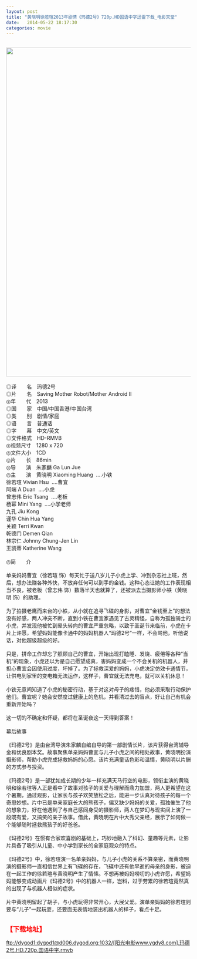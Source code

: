 ```yaml
---
layout: post
title: "黄晓明徐若瑄2013年剧情《玛德2号》720p.HD国语中字迅雷下载_电影天堂"
date:   2014-05-22 18:17:30
categories: movie
---
```

<html>
 <body>
  <p>
  </p>
  <p>
   <br/>
   <img alt="" border="0" height="1355" src="http://apollo.s.dpool.sina.com.cn/nd/dataent/moviepic/pics/103/moviepic_8dac299202b62424ee8e4a6f1331a97b.jpg" style="WIDTH: 579px; HEIGHT: 896px" width="555"/>
   <br/>
   <br/>
   ◎译　　名　玛德2号
   <br/>
   ◎片　　名　Saving Mother Robot/Mother Android Ⅱ
   <br/>
   ◎年　　代　2013
   <br/>
   ◎国　　家　中国/中国香港/中国台湾
   <br/>
   ◎类　　别　剧情/家庭
   <br/>
   ◎语　　言　普通话
   <br/>
   ◎字　　幕　中文/英文
   <br/>
   ◎文件格式　HD-RMVB
   <br/>
   ◎视频尺寸　1280 x 720
   <br/>
   ◎文件大小　1CD
   <br/>
   ◎片　　长　86min
   <br/>
   ◎导　　演　朱家麟 Ga Lun Jue
   <br/>
   ◎主　　演　黄晓明 Xiaoming Huang  ....小铁
   <br/>
   徐若瑄 Vivian Hsu  ....曹宜
   <br/>
   阿端 A Duan  ....小虎
   <br/>
   曾志伟 Eric Tsang  ....老板
   <br/>
   杨幂 Mini Yang  ....小学老师
   <br/>
   九孔 Jiu Kong
   <br/>
   谨华 Chin Hua Yang
   <br/>
   关颖 Terri Kwan
   <br/>
   乾德门 Demen Qian
   <br/>
   林宗仁 Johnny Chung-Jen Lin
   <br/>
   王凯蒂 Katherine Wang
   <br/>
   <br/>
   ◎简　　介
   <br/>
   <br/>
   单亲妈妈曹宜（徐若瑄 饰）每天忙于送八岁儿子小虎上学、冲到杂志社上班，然后，想办法赚各种外快，不放弃任何可以到手的金钱。这种心态让她的工作表现相当不良，被老板（曾志伟 饰）数落半天也就算了，还被派去当摄影师小铁（黄晓明 饰）的助理。
   <br/>
   <br/>
   为了拍摄老鹰而来台的小铁，从小就在追寻飞碟的身影，对曹宜“金钱至上”的想法没有好感，两人冲突不断，直到小铁在曹宜家遇见了古灵精怪，自称为孤独骑士的小虎，并发现他被忙到晕头转向的曹宜严重忽略，以致于圣诞节来临前，小虎在卡片上许愿，希望妈妈能像卡通中的妈妈机器人“玛德2号”一样，不会骂他，听他说话，对他超级超级的好。
   <br/>
   <br/>
   只是，拼命工作却忘了照顾自己的曹宜，开始出现打瞌睡、发烧、疲倦等各种“当机”的现象，小虎还以为是自己愿望成真，害妈妈变成一个不会关机的机器人，并担心曹宜会因使用过度，坏掉了。为了拯救深爱的妈妈，小虎决定仿效卡通情节，让供电到家里的变电箱无法运作，这样子，曹宜就无法充电，就可以关机休息！
   <br/>
   <br/>
   小铁无意间知道了小虎的秘密行动，基于对这对母子的疼惜，他必须采取行动保护他们。曹宜呢？她会安然度过健康上的危机，并看清过去的盲点，好让自己有机会重新开始吗？
   <br/>
   <br/>
   这一切的不确定和怀疑，都将在圣诞夜这一天得到答案！
   <br/>
   <br/>
   幕后故事
   <br/>
   <br/>
   《玛德2号》是由台湾导演朱家麟自编自导的第一部剧情长片，该片获得台湾辅导金和优良剧本奖。故事聚焦单亲妈妈曹宜与儿子小虎之间的相处故事，黄晓明扮演摄影师，帮助小虎完成拯救妈妈的心愿。该片充满童话色彩和温情，黄晓明以片酬的方式参与投资。
   <br/>
   <br/>
   《玛德2号》是一部犹如成长期的少年一样充满天马行空的电影，领衔主演的黄晓明和徐若瑄等人正是看中了故事对孩子的关爱与理解而鼎力加盟，两人更希望在这个暑期，通过观影，让家长与孩子欢笑放松之后，能进一步认真对待孩子的每一个奇思妙想。片中已是单亲家庭长大的熊孩子，偏又缺少妈妈的关爱，孤独催生了他的想象力，好在他遇到了与自己感同身受的摄影师，两人在梦幻与现实间上演了一段既有爱，又搞笑的亲子故事。借此，黄晓明在片中大秀父亲经，展示了如何做一个能够随时拯救熊孩子的好爸爸。
   <br/>
   <br/>
   《玛德2号》在惯有合家欢喜剧的基础上，巧妙地融入了科幻、童趣等元素，让影片具备了吸引从儿童、中小学到家长的全家庭观众的特点。
   <br/>
   <br/>
   《玛德2号》中，徐若瑄演一名单亲妈妈，与儿子小虎的关系不算亲密，而黄晓明演的摄影师一直相信世界上有飞碟的存在，飞碟中还有他早逝的母亲的身影，被迫在一起工作的徐若瑄与黄晓明产生了情愫。不想再被妈妈唠叨的小虎许愿，希望妈妈能够变成动画片《玛德2号》中的机器人一样，岂料，过于劳累的徐若瑄竟然真的出现了与机器人相似的症状。
   <br/>
   <br/>
   片中黄晓明留起了胡子，与小虎玩得非常开心，大展父爱。演单亲妈妈的徐若瑄则要与“儿子”一起玩耍，还要面无表情地装出机器人的样子，看点十足。
   <br/>
   <br/>
   <img alt="" border="0" src="http://img15.poco.cn/mypoco/myphoto/20131026/22/66548034201310262211214188691374367_001.jpg"/>
  </p>
  <p>
  </p>
  <p>
  </p>
  <p>
   <font color="#ff0000" size="4">
    <strong>
     【下载地址】
    </strong>
   </font>
  </p>
  <p>
   <strong>
    <font color="#ff0000" size="4">
    </font>
   </strong>
  </p>
  <p>
   <strong>
    <font color="#ff0000" size="4">
    </font>
   </strong>
  </p>
  <a href="ftp://dygod1:dygod1@d006.dygod.org:1032/%5B%E9%98%B3%E5%85%89%E7%94%B5%E5%BD%B1www.ygdy8.com%5D.%E7%8E%9B%E5%BE%B72%E5%8F%B7.HD.720p.%E5%9B%BD%E8%AF%AD%E4%B8%AD%E5%AD%97.rmvb">
   ftp://dygod1:dygod1@d006.dygod.org:1032/[阳光电影www.ygdy8.com].玛德2号.HD.720p.国语中字.rmvb
  </a>
 </body>
</html>